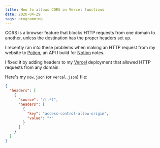 ```yaml
---
title: How to allows CORS on Vercel functions
date: 2020-04-29
tags: programming
---
```

CORS is a browser feature that blocks HTTP requests from one domain to another, unless the destination has the proper headers set up. 

I recently ran into these problems when making an HTTP request from my website to [Potion](https://github.com/benborgers/potion), an API I build for [Notion](https://notion.so) notes. 

I fixed it by adding headers to my [Vercel](https://vercel.com) deployment that allowed HTTP requests from any domain. 

Here's my `now.json` (or `vercel.json`) file: 

```json
{
  "headers": [
    {
      "source": "/(.*)",
      "headers": [
        {
          "key": "access-control-allow-origin",
          "value": "*"
        }
      ]
    }
  ]
}
```

